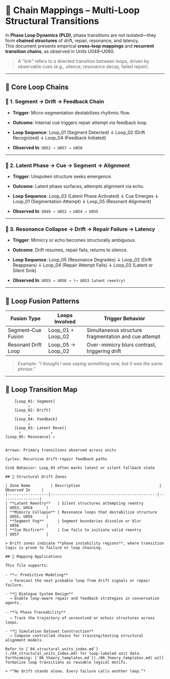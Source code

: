 # 🔗 Chain Mappings – Multi-Loop Structural Transitions

In **Phase Loop Dynamics (PLD)**, phase transitions are not isolated—they form **chained structures** of drift, repair, resonance, and latency.  
This document presents empirical **cross-loop mappings** and **recurrent transition chains**, as observed in Units U049–U060.

> A "link" refers to a directed transition between loops, driven by observable cues (e.g., silence, resonance decay, failed repair).

---

## 🧩 Core Loop Chains

### 🔹 1. Segment → Drift → Feedback Chain

- **Trigger**: Micro-segmentation destabilizes rhythmic flow.  
- **Outcome**: Internal cue triggers repair attempt via feedback loop.  
- **Loop Sequence**:
Loop_01 (Segment Detected)
↓
Loop_02 (Drift Recognized)
↓
Loop_04 (Feedback Initiated)


- **Observed In**: `U052 → U057 → U058`

---

### 🔹 2. Latent Phase → Cue → Segment → Alignment

- **Trigger**: Unspoken structure seeks emergence.  
- **Outcome**: Latent phase surfaces, attempts alignment via echo.  
- **Loop Sequence**:
Loop_03 (Latent Phase Activated)
↓
Cue Emerges
↓
Loop_01 (Segmentation Attempt)
↓
Loop_05 (Resonant Alignment)


- **Observed In**: `U049 → U053 → U054 → U055`

---

### 🔹 3. Resonance Collapse → Drift → Repair Failure → Latency

- **Trigger**: Mimicry or echo becomes structurally ambiguous.  
- **Outcome**: Drift resumes, repair fails, returns to silence.  
- **Loop Sequence**:
Loop_05 (Resonance Degrades)
↓
Loop_02 (Drift Reappears)
↓
Loop_04 (Repair Attempt Fails)
↓
Loop_03 (Latent or Silent Sink)


- **Observed In**: `U055 → U058 → (→ U053 latent reentry)`

---

## 🔁 Loop Fusion Patterns

| Fusion Type         | Loops Involved        | Trigger Behavior                                  |
|---------------------|-----------------------|---------------------------------------------------|
| Segment–Cue Fusion  | Loop_01 + Loop_02     | Simultaneous structure fragmentation and cue attempt |
| Resonant Drift Loop | Loop_05 → Loop_02     | Over-mimicry blurs contrast, triggering drift     |

> Example: *“I thought I was saying something new, but it was the same phrase.”*

---

## 🔄 Loop Transition Map

```plaintext
    [Loop_01: Segment]
          ↓
    [Loop_02: Drift]
          ↓
    [Loop_04: Feedback]
          ↓
    [Loop_03: Latent Reset]
      ↑             ↓
[Loop_05: Resonance] ←


Arrows: Primary transitions observed across units

Cycles: Recursive drift-repair feedback paths

Sink Behavior: Loop_03 often marks latent or silent fallback state

## 🧱 Structural Drift Zones

| Zone Name         | Description                                   | Observed In     |
|------------------|-----------------------------------------------|-----------------|
| **Latent Reentry**   | Silent structures attempting reentry          | U053, U054      |
| **Mimicry Collapse** | Resonance loops that destabilize structure    | U055, U058      |
| **Segment Fog**      | Segment boundaries dissolve or blur           | U056            |
| **Cue Misfire**      | Cue fails to initiate valid reentry           | U057            |

> Drift zones indicate **phase instability regions**, where transition logic is prone to failure or loop chaining.

## 🧠 Mapping Applications

This file supports:

- **📈 Predictive Modeling**  
  → Forecast the next probable loop from drift signals or repair failure.

- **🧠 Dialogue System Design**  
  → Enable loop-aware repair and feedback strategies in conversation agents.

- **🔍 Phase Traceability**  
  → Track the trajectory of unresolved or echoic structures across loops.

- **🧪 Simulation Dataset Construction**  
  → Compose controlled chains for training/testing structural alignment models.

Refer to [`04_structural_units_index.md`](./04_structural_units_index.md) for loop-labeled unit data.  
Forthcoming: [`06_theory_templates.md`](./06_theory_templates.md) will formalize loop transitions as reusable logical motifs.

> *“No drift stands alone. Every failure calls another loop.”*

